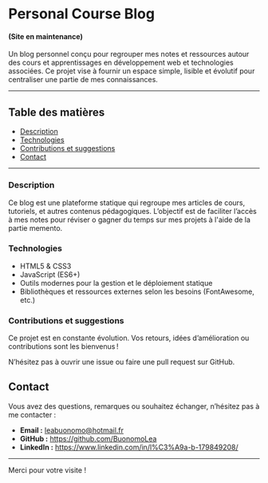 # Personal Course Blog

#### (Site en maintenance)

Un blog personnel conçu pour regrouper mes notes et ressources autour des cours et apprentissages en développement web et technologies associées. Ce projet vise à fournir un espace simple, lisible et évolutif pour centraliser une partie de mes connaissances.

---

## Table des matières

- [Description](#description)  
- [Technologies](#technologies)  
- [Contributions et suggestions](#contributions-et-suggestions)  
- [Contact](#contact)  

---

### Description

Ce blog est une plateforme statique qui regroupe mes articles de cours, tutoriels, et autres contenus pédagogiques. L’objectif est de faciliter l’accès à mes notes pour réviser o gagner du temps sur mes projets à l'aide de la partie memento.

### Technologies

- HTML5 & CSS3  
- JavaScript (ES6+)  
- Outils modernes pour la gestion et le déploiement statique  
- Bibliothèques et ressources externes selon les besoins (FontAwesome, etc.)  

### Contributions et suggestions

Ce projet est en constante évolution. Vos retours, idées d’amélioration ou contributions sont les bienvenus !  

N’hésitez pas à ouvrir une issue ou faire une pull request sur GitHub.


## Contact

Vous avez des questions, remarques ou souhaitez échanger, n’hésitez pas à me contacter :

- **Email :** leabuonomo@hotmail.fr
- **GitHub :** https://github.com/BuonomoLea  
- **LinkedIn :** https://www.linkedin.com/in/l%C3%A9a-b-179849208/ 

---

Merci pour votre visite !
